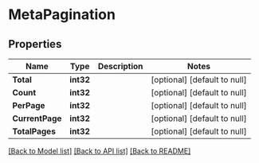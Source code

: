 # MetaPagination

## Properties
Name | Type | Description | Notes
------------ | ------------- | ------------- | -------------
**Total** | **int32** |  | [optional] [default to null]
**Count** | **int32** |  | [optional] [default to null]
**PerPage** | **int32** |  | [optional] [default to null]
**CurrentPage** | **int32** |  | [optional] [default to null]
**TotalPages** | **int32** |  | [optional] [default to null]

[[Back to Model list]](../README.md#documentation-for-models) [[Back to API list]](../README.md#documentation-for-api-endpoints) [[Back to README]](../README.md)

